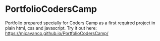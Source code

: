 # PortfolioCodersCamp
Portfolio prepared specially for Coders Camp as a first required project in plain html, css and javascript.
Try it out here: https://micavanco.github.io/PortfolioCodersCamp/

